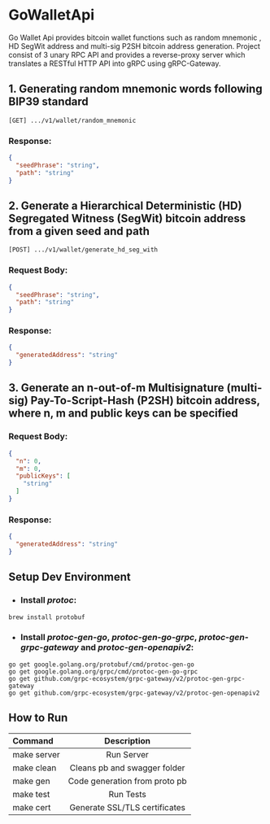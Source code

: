 # GoWalletApi
Go Wallet Api provides bitcoin wallet functions such as random mnemonic , HD SegWit address and multi-sig P2SH bitcoin address generation.
Project consist of 3 unary RPC API and provides a reverse-proxy server which translates a RESTful HTTP API into gRPC using gRPC-Gateway.
## 1. Generating random mnemonic words following BIP39 standard
```
[GET] .../v1/wallet/random_mnemonic
```
### Response:
```json
{
  "seedPhrase": "string",
  "path": "string"
}
```
## 2. Generate a Hierarchical Deterministic (HD) Segregated Witness (SegWit) bitcoin address from a given seed and path
```
[POST] .../v1/wallet/generate_hd_seg_with
```
### Request Body:
```json
{
  "seedPhrase": "string",
  "path": "string"
}
```
### Response:
```json
{
  "generatedAddress": "string"
}
```
## 3. Generate an n-out-of-m Multisignature (multi-sig) Pay-To-Script-Hash (P2SH) bitcoin address, where n, m and public keys can be specified
### Request Body:
```json
{
  "n": 0,
  "m": 0,
  "publicKeys": [
    "string"
  ]
}
```
### Response:
```json
{
  "generatedAddress": "string"
}

```
## Setup Dev Environment
- ### Install ***protoc***:
``` 
brew install protobuf 
```
- ### Install ***protoc-gen-go***, ***protoc-gen-go-grpc***, ***protoc-gen-grpc-gateway*** and ***protoc-gen-openapiv2***:
``` 
go get google.golang.org/protobuf/cmd/protoc-gen-go
go get google.golang.org/grpc/cmd/protoc-gen-go-grpc
go get github.com/grpc-ecosystem/grpc-gateway/v2/protoc-gen-grpc-gateway
go get github.com/grpc-ecosystem/grpc-gateway/v2/protoc-gen-openapiv2
```
## How to Run 
| Command     | Description | 
| :---        | :----:   |  
| make server | Run Server  | 
| make clean   | Cleans pb and swagger folder |
| make gen  | Code generation from proto pb   |
| make test  | Run Tests|
| make cert  | Generate SSL/TLS certificates|
